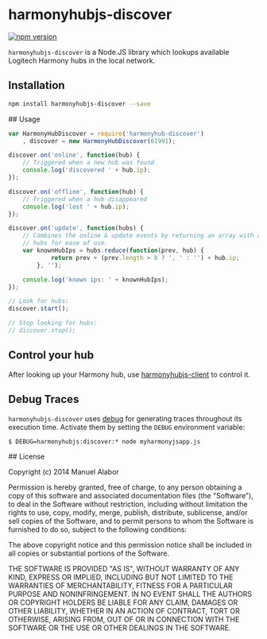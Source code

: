 # harmonyhubjs-discover

[![npm version](https://badge.fury.io/js/harmonyhubjs-discover.svg)](http://badge.fury.io/js/harmonyhubjs-discover)

`harmonyhubjs-discover` is a Node.JS library which lookups available Logitech Harmony hubs in the local network.


## Installation
```bash
npm install harmonyhubjs-discover --save
```

## Usage
```javascript
var HarmonyHubDiscover = require('harmonyhub-discover')
	, discover = new HarmonyHubDiscover(61991);

discover.on('online', function(hub) {
	// Triggered when a new hub was found
	console.log('discovered ' + hub.ip);
});

discover.on('offline', function(hub) {
	// Triggered when a hub disappeared
	console.log('lost ' + hub.ip);
});

discover.on('update', function(hubs) {
	// Combines the online & update events by returning an array with all known
	// hubs for ease of use.
	var knownHubIps = hubs.reduce(function(prev, hub) {
			return prev + (prev.length > 0 ? ', ' : '') + hub.ip;
		}, '');

	console.log('known ips: ' + knownHubIps);
});

// Look for hubs:
discover.start();

// Stop looking for hubs:
// discover.stop();
```

## Control your hub
After looking up your Harmony hub, use [harmonyhubjs-client](https://github.com/swissmanu/harmonyhubjs-client) to control it.


## Debug Traces
`harmonyhubjs-discover` uses [debug](https://github.com/visionmedia/debug) for generating traces throughout its execution time. Activate them by setting the `DEBUG` environment variable:

	$ DEBUG=harmonyhubjs:discover:* node myharmonyjsapp.js


## License

Copyright (c) 2014 Manuel Alabor

Permission is hereby granted, free of charge, to any person obtaining a copy of this software and associated documentation files (the "Software"), to deal in the Software without restriction, including without limitation the rights to use, copy, modify, merge, publish, distribute, sublicense, and/or sell copies of the Software, and to permit persons to whom the Software is furnished to do so, subject to the following conditions:

The above copyright notice and this permission notice shall be included in all copies or substantial portions of the Software.

THE SOFTWARE IS PROVIDED "AS IS", WITHOUT WARRANTY OF ANY KIND, EXPRESS OR IMPLIED, INCLUDING BUT NOT LIMITED TO THE WARRANTIES OF MERCHANTABILITY, FITNESS FOR A PARTICULAR PURPOSE AND NONINFRINGEMENT. IN NO EVENT SHALL THE AUTHORS OR COPYRIGHT HOLDERS BE LIABLE FOR ANY CLAIM, DAMAGES OR OTHER LIABILITY, WHETHER IN AN ACTION OF CONTRACT, TORT OR OTHERWISE, ARISING FROM, OUT OF OR IN CONNECTION WITH THE SOFTWARE OR THE USE OR OTHER DEALINGS IN THE SOFTWARE.

